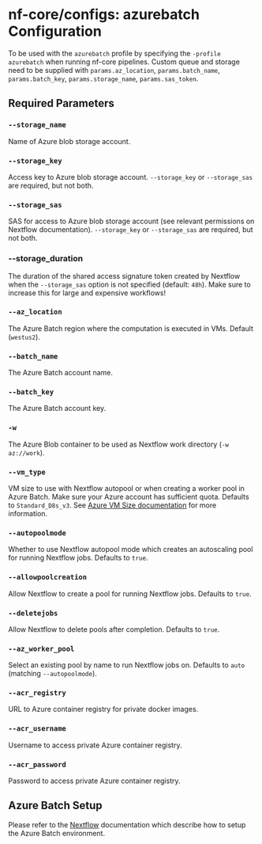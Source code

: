 # nf-core/configs: azurebatch Configuration

To be used with the `azurebatch` profile by specifying the `-profile azurebatch` when running nf-core pipelines.
Custom queue and storage need to be supplied with `params.az_location`, `params.batch_name`, `params.batch_key`, `params.storage_name`, `params.sas_token`.

## Required Parameters

### `--storage_name`

Name of Azure blob storage account.

### `--storage_key`

Access key to Azure blob storage account. `--storage_key` or `--storage_sas` are required, but not both.

### `--storage_sas`

SAS for access to Azure blob storage account (see relevant permissions on Nextflow documentation). `--storage_key` or `--storage_sas` are required, but not both.

### --storage_duration

The duration of the shared access signature token created by Nextflow when the `--storage_sas` option is not specified (default: `48h`). Make sure to increase this for large and expensive workflows!

### `--az_location`

The Azure Batch region where the computation is executed in VMs. Default (`westus2`).

### `--batch_name`

The Azure Batch account name.

### `--batch_key`

The Azure Batch account key.

### `-w`

The Azure Blob container to be used as Nextflow work directory (`-w az://work`).

### `--vm_type`

VM size to use with Nextflow autopool or when creating a worker pool in Azure Batch. Make sure your Azure account has sufficient quota. Defaults to `Standard_D8s_v3`. See [Azure VM Size documentation](https://docs.microsoft.com/en-us/azure/virtual-machines/sizes) for more information.

### `--autopoolmode`

Whether to use Nextflow autopool mode which creates an autoscaling pool for running Nextflow jobs. Defaults to `true`.

### `--allowpoolcreation`

Allow Nextflow to create a pool for running Nextflow jobs. Defaults to `true`.

### `--deletejobs`

Allow Nextflow to delete pools after completion. Defaults to `true`.

### `--az_worker_pool`

Select an existing pool by name to run Nextflow jobs on. Defaults to `auto` (matching `--autopoolmode`).

### `--acr_registry`

URL to Azure container registry for private docker images.

### `--acr_username`

Username to access private Azure container registry.

### `--acr_password`

Password to access private Azure container registry.

## Azure Batch Setup

Please refer to the [Nextflow](https://www.nextflow.io/docs/edge/azure.html) documentation which describe how to setup the Azure Batch environment.
